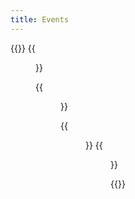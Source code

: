 ```yaml
---
title: Events
---
```


{{<gallery caption-effect="none">}}
  {{<figure
    caption= "Sporting Events" 
    class="no-photoswipe"
    link="/categories/sporting/"
    src="https://res.cloudinary.com/rama-llama/image/upload/v1583101449/Fans_nu22el.jpg">}}
  
  {{<figure 
    caption="Dance"
    class="no-photoswipe"
    link="/categories/dance/"
    src="https://res.cloudinary.com/rama-llama/image/upload/v1584986716/Flaminco_u8ex6l.jpg">}}
  
  {{<figure
    caption="Cultural Events"
    class="no-photoswipe"
    link="/categories/cultural/"
    src="https://res.cloudinary.com/rama-llama/image/upload/v1596654460/Blue_dance2_hhtkrm.jpg">}}
  {{<figure
    caption="Social Events"
    class="no-photoswipe"
    link="/categories/social/"
    src="https://res.cloudinary.com/rama-llama/image/upload/v1603057742/Silence_copy_jzmlho.jpg">}}


{{</gallery >}}

